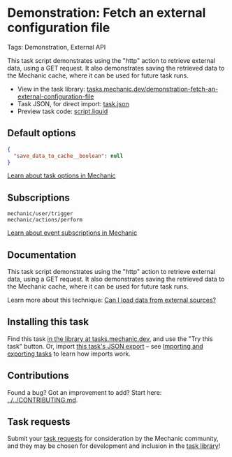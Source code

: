 # Demonstration: Fetch an external configuration file

Tags: Demonstration, External API

This task script demonstrates using the "http" action to retrieve external data, using a GET request. It also demonstrates saving the retrieved data to the Mechanic cache, where it can be used for future task runs.

* View in the task library: [tasks.mechanic.dev/demonstration-fetch-an-external-configuration-file](https://tasks.mechanic.dev/demonstration-fetch-an-external-configuration-file)
* Task JSON, for direct import: [task.json](../../tasks/demonstration-fetch-an-external-configuration-file.json)
* Preview task code: [script.liquid](./script.liquid)

## Default options

```json
{
  "save_data_to_cache__boolean": null
}
```

[Learn about task options in Mechanic](https://learn.mechanic.dev/core/tasks/options)

## Subscriptions

```liquid
mechanic/user/trigger
mechanic/actions/perform
```

[Learn about event subscriptions in Mechanic](https://learn.mechanic.dev/core/tasks/subscriptions)

## Documentation

This task script demonstrates using the "http" action to retrieve external data, using a GET request. It also demonstrates saving the retrieved data to the Mechanic cache, where it can be used for future task runs.

Learn more about this technique: [Can I load data from external sources?](https://docs.usemechanic.com/article/460-can-i-load-data-from-external-sources)

## Installing this task

Find this task [in the library at tasks.mechanic.dev](https://tasks.mechanic.dev/demonstration-fetch-an-external-configuration-file), and use the "Try this task" button. Or, import [this task's JSON export](../../tasks/demonstration-fetch-an-external-configuration-file.json) – see [Importing and exporting tasks](https://learn.mechanic.dev/core/tasks/import-and-export) to learn how imports work.

## Contributions

Found a bug? Got an improvement to add? Start here: [../../CONTRIBUTING.md](../../CONTRIBUTING.md).

## Task requests

Submit your [task requests](https://mechanic.canny.io/task-requests) for consideration by the Mechanic community, and they may be chosen for development and inclusion in the [task library](https://tasks.mechanic.dev/)!
